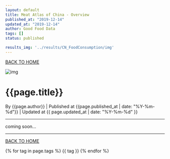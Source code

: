 ```yaml
---
layout: default
title: Meat Atlas of China - Overview
published_at: "2019-12-14"
updated_at: "2019-12-14"
author: Good Food Data
tags: []
status: published

results_img: '../results/CN_FoodConsumption/img'
---
```



[BACK TO HOME](https://tane-rs.github.io/meat_atlas/)

![img]({{results_img}}/)

# {{page.title}}
By {{page.author}} | 
Published at {{page.published_at | date: "%Y-%m-%d"}} | 
Updated at {{ page.updated_at | date: "%Y-%m-%d" }}

---


coming soon...





---


[BACK TO HOME](https://tane-rs.github.io/meat_atlas/)


{% for tag in page.tags %}
  {{ tag }}
{% endfor %}



